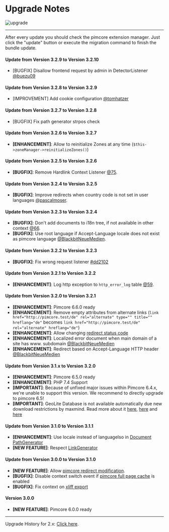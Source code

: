 # Upgrade Notes
![upgrade](https://user-images.githubusercontent.com/700119/31535145-3c01a264-affa-11e7-8d86-f04c33571f65.png)  

***

After every update you should check the pimcore extension manager. 
Just click the "update" button or execute the migration command to finish the bundle update.

#### Update from Version 3.2.9 to Version 3.2.10
- [BUGFIX] Disallow frontend request by admin in DetectorListener [@buezu09](https://github.com/dachcom-digital/pimcore-i18n/pull/113)

#### Update from Version 3.2.8 to Version 3.2.9
- [IMPROVEMENT] Add cookie configuration [@tomhatzer](https://github.com/dachcom-digital/pimcore-i18n/issues/88)

#### Update from Version 3.2.7 to Version 3.2.8
- [BUGFIX] Fix path generator strpos check

#### Update from Version 3.2.6 to Version 3.2.7
- **[ENHANCEMENT]**: Allow to reinitialize Zones at any time (`$this->zoneManager->reinitializeZones()`)

#### Update from Version 3.2.5 to Version 3.2.6
- **[BUGFIX]**: Remove Hardlink Context Listener [@75](https://github.com/dachcom-digital/pimcore-i18n/pull/75).

#### Update from Version 3.2.4 to Version 3.2.5
- **[BUGFIX]**: Improve redirects when country code is not set in user languages [@pascalmoser](https://github.com/dachcom-digital/pimcore-i18n/pull/68).

#### Update from Version 3.2.3 to Version 3.2.4
- **[BUGFIX]**: Don't add documents to i18n tree, if not available in other context [@66](https://github.com/dachcom-digital/pimcore-i18n/pull/66).
- **[BUGFIX]**: Use root language if Accept-Language locale does not exist as pimcore language [@BlackbitNeueMedien](https://github.com/dachcom-digital/pimcore-i18n/pull/63).

#### Update from Version 3.2.2 to Version 3.2.3
- **[BUGFIX]**: Fix wrong request listener [#dd2102](https://github.com/dachcom-digital/pimcore-i18n/commit/dd2102)

#### Update from Version 3.2.1 to Version 3.2.2
- **[ENHANCEMENT]**: Log http exception to `http_error_log` table [@59](https://github.com/dachcom-digital/pimcore-i18n/pull/59).

#### Update from Version 3.2.0 to Version 3.2.1
- **[ENHANCEMENT]**: Pimcore 6.6.0 ready
- **[ENHANCEMENT]**: Remove empty attributes from alternate links (`link href="http://pimcore.test/de" rel="alternate" type="" title="" hreflang="de"` becomes `link href="http://pimcore.test/de" rel="alternate" hreflang="de"`)
- **[ENHANCEMENT]**: Allow changing [redirect status code](https://github.com/dachcom-digital/pimcore-i18n/blob/master/docs/51_RedirectorAdapter.md#define-redirect-status-code)
- **[ENHANCEMENT]**: Localized error document when main domain of a site has www. subdomain [@BlackbitNeueMedien](https://github.com/dachcom-digital/pimcore-i18n/pull/56)
- **[ENHANCEMENT]**: Redirect based on Accept-Language HTTP header [@BlackbitNeueMedien](https://github.com/dachcom-digital/pimcore-i18n/pull/57)

#### Update from Version 3.1.x to Version 3.2.0
- **[ENHANCEMENT]**: Pimcore 6.5.0 ready
- **[ENHANCEMENT]**: PHP 7.4 Support
- **[IMPORTANT]**: Because of unfixed major issues within Pimcore 6.4.x, we're unable to support this version. We recommend to directly upgrade to pimcore 6.5!
- **[IMPORTANT]**: GeoLite Database is not available automatically due new download restrictions by maxmind. Read more about it [here](./docs/10_GeoControl.md), [here](https://github.com/pimcore/pimcore/issues/5512) and [here](https://blog.maxmind.com/2019/12/18/significant-changes-to-accessing-and-using-geolite2-databases/) 

#### Update from Version 3.1.0 to Version 3.1.1
- **[ENHANCEMENT]**: Use locale instead of languageIso in [Document PathGenerator](https://github.com/dachcom-digital/pimcore-i18n/issues/41)
- **[NEW FEATURE]**: Respect [LinkGenerator](https://github.com/dachcom-digital/pimcore-i18n/issues/15)

#### Update from Version 3.0.0 to Version 3.1.0
- **[NEW FEATURE]**: Allow [pimcore redirect modification](https://github.com/dachcom-digital/pimcore-i18n/issues/33).
- **[BUGFIX]**: Disable context switch event if [pimcore full page cache](https://github.com/dachcom-digital/pimcore-i18n/issues/18) is enabled
- **[BUGFIX]**: Fix context on [xliff export](https://github.com/dachcom-digital/pimcore-i18n/issues/28)

#### Version 3.0.0
- **[NEW FEATURE]**: Pimcore 6.0.0 ready

***

Upgrade History for 2.x: [Click here](https://github.com/dachcom-digital/pimcore-i18n/blob/2.4/UPGRADE.md).
